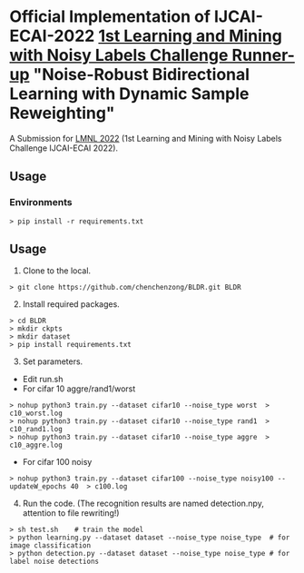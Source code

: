 # Official Implementation of IJCAI-ECAI-2022 [1st Learning and Mining with Noisy Labels Challenge Runner-up](http://ucsc-real.soe.ucsc.edu:1995/Competition.html) "Noise-Robust Bidirectional Learning with Dynamic Sample Reweighting"

A Submission for [LMNL 2022](http://ucsc-real.soe.ucsc.edu:1995/Competition.html) (1st Learning and Mining with Noisy Labels Challenge IJCAI-ECAI 2022).

## Usage
### Environments
```
> pip install -r requirements.txt
```
## Usage

1. Clone to the local.
```
> git clone https://github.com/chenchenzong/BLDR.git BLDR
```
2. Install required packages.
```
> cd BLDR
> mkdir ckpts
> mkdir dataset
> pip install requirements.txt
```
3. Set parameters.
- Edit run.sh 
- For cifar 10 aggre/rand1/worst
```
> nohup python3 train.py --dataset cifar10 --noise_type worst  > c10_worst.log
> nohup python3 train.py --dataset cifar10 --noise_type rand1  > c10_rand1.log
> nohup python3 train.py --dataset cifar10 --noise_type aggre  > c10_aggre.log
```
- For cifar 100 noisy
```
> nohup python3 train.py --dataset cifar100 --noise_type noisy100 --updateW_epochs 40  > c100.log
```
4. Run the code. (The recognition results are named detection.npy, attention to file rewriting!)
```
> sh test.sh	# train the model
> python learning.py --dataset dataset --noise_type noise_type	# for image classification
> python detection.py --dataset dataset --noise_type noise_type	# for label noise detections
```
